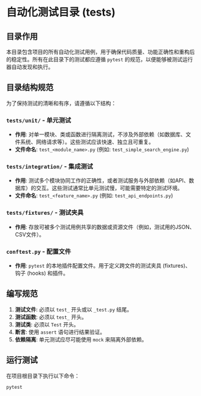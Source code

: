 # 自动化测试目录 (tests)

## 目录作用

本目录包含项目的所有自动化测试用例，用于确保代码质量、功能正确性和重构后的稳定性。所有在此目录下的测试都应遵循 `pytest` 的规范，以便能够被测试运行器自动发现和执行。

## 目录结构规范

为了保持测试的清晰和有序，请遵循以下结构：

### `tests/unit/` - 单元测试

*   **作用**: 对单一模块、类或函数进行隔离测试，不涉及外部依赖（如数据库、文件系统、网络请求等）。这些测试应该快速、独立且可重复。
*   **文件命名**: `test_<module_name>.py` (例如: `test_simple_search_engine.py`)

### `tests/integration/` - 集成测试

*   **作用**: 测试多个模块协同工作的正确性，或者测试服务与外部依赖（如API、数据库）的交互。这些测试通常比单元测试慢，可能需要特定的测试环境。
*   **文件命名**: `test_<feature_name>.py` (例如: `test_api_endpoints.py`)

### `tests/fixtures/` - 测试夹具

*   **作用**: 存放可被多个测试用例共享的数据或资源文件（例如，测试用的JSON、CSV文件）。

### `conftest.py` - 配置文件

*   **作用**: `pytest` 的本地插件配置文件。用于定义跨文件的测试夹具 (fixtures)、钩子 (hooks) 和插件。

## 编写规范

1.  **测试文件**: 必须以 `test_` 开头或以 `_test.py` 结尾。
2.  **测试函数**: 必须以 `test_` 开头。
3.  **测试类**: 必须以 `Test` 开头。
4.  **断言**: 使用 `assert` 语句进行结果验证。
5.  **依赖隔离**: 单元测试应尽可能使用 `mock` 来隔离外部依赖。

## 运行测试

在项目根目录下执行以下命令：

```bash
pytest
```
